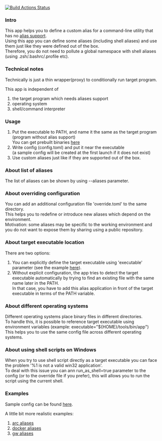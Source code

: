 [![Build Actions Status](https://github.com/yantonov/alias/workflows/ci/badge.svg)](https://github.com/yantonov/alias/actions)

### Intro

This app helps you to define a custom alias for a command-line utility that has no [alias support](https://git-scm.com/docs/git-config#Documentation/git-config.txt-alias).  
Using this app you can define some aliases (including shell aliases) and use them just like they were defined out of the box.  
Therefore, you do not need to pollute a global namespace with shell aliases (using .zsh/.bashrc/.profile etc).  

### Technical notes
Technically is just a thin wrapper(proxy) to conditionally run target program.  

This app is independent of
1. the target program which needs aliases support
2. operating system
3. shell/command interpreter

### Usage
1. Put the executable to PATH, and name it the same as the target program (program without alias support)  
You can get prebuilt binaries [here](https://github.com/yantonov/alias/releases)
2. Write config (config.toml) and put it near the executable  
(a sample config will be created at the first launch if it does not exist)
3. Use custom aliases just like if they are supported out of the box.  

### About list of aliases
The list of aliases can be shown by using --aliases parameter.

### About overriding configuration
You can add an additional configuration file 'override.toml' to the same directory.  
This helps you to redefine or introduce new aliases which depend on the environment.  
Motivation: some aliases may be specific to the working environment and you do not want to expose them by sharing using a public repository.

### About target executable location
There are two options:  
1. You can explicitly define the target executable using 'executable' parameter (see the example [here](https://github.com/yantonov/alias/blob/master/docs/sample_config.toml)).  
2. Without explicit configuration, the app tries to detect the target executable automatically by trying to find an existing file with the same name later in the PATH.  
In that case, you have to add this alias application in front of the target executable in terms of the PATH variable.

### About different operating systems
Different operating systems place binary files in different directories.  
To handle this, it is possible to reference target executable using environment variables (example: executable="${HOME}/tools/bin/app")  
This helps you to use the same config file across different operating systems.

### About using shell scripts on Windows
When you try to use shell script directly as a target executable you can face the problem '%1 is not a valid win32 application'.  
To deal with this issue you can ann run_as_shell=true parameter to the config (or to the override file if you prefer), this will allows you to run the script using the current shell.

### Examples
Sample config can be found [here](https://github.com/yantonov/alias/blob/master/docs/sample_config.toml).

A little bit more realistic examples:  
1. [arc aliases](https://github.com/yantonov/arc-aliases)  
2. [docker aliases](https://github.com/yantonov/docker-aliases)  
3. [gw aliases](https://github.com/yantonov/gw-aliases)  
